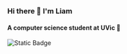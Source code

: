 ### Hi there 👋 I'm Liam
#### A computer science student at UVic 🏫

<!--
**liamshatzel/liamshatzel** is a ✨ _special_ ✨ repository because its `README.md` (this file) appears on your GitHub profile.

Here are some ideas to get you started:

- 🔭 I’m currently working on ...
- 🌱 I’m currently learning ...
- 👯 I’m looking to collaborate on ...
- 🤔 I’m looking for help with ...
- 💬 Ask me about ...
- 📫 How to reach me: ...
- 😄 Pronouns: ...
- ⚡ Fun fact: ...
-->
![Static Badge](https://img.shields.io/badge/-linkedIn-blue?link=https%3A%2F%2Fwww.linkedin.com%2Fin%2Fliam-shatzel%2F)
